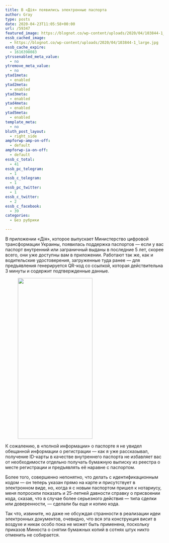 ```yaml
---
title: В «Дія» появились электронные паспорта
author: Gray
type: posts
date: 2020-04-23T11:05:58+00:00
url: /59347
featured_image: https://blognot.co/wp-content/uploads/2020/04/103844-1_large.jpg
essb_cached_image:
  - https://blognot.co/wp-content/uploads/2020/04/103844-1_large.jpg
essb_cache_expire:
  - 1616398083
ytrssenabled_meta_value:
  - no
ytremove_meta_value:
  - no
ytad1meta:
  - enabled
ytad2meta:
  - enabled
ytad3meta:
  - enabled
ytad4meta:
  - enabled
ytad5meta:
  - enabled
template_meta:
  - no
bluth_post_layout:
  - right_side
ampforwp-amp-on-off:
  - default
ampforwp-ia-on-off:
  - default
essb_c_total:
  - 41
essb_pc_telegram:
  - 1
essb_c_telegram:
  - 1
essb_pc_twitter:
  - 1
essb_c_twitter:
  - 2
essb_c_facebook:
  - 39
categories:
  - Без рубрики

---
```








В приложении &#171;Дія&#187;, которое выпускает Министерство цифровой трансформации Украины, появилась поддержка паспортов — если у вас паспорт внутренний или заграничный выданы в последние 5 лет, скорее всего, они уже доступны вам в приложении. Работают так же, как и водительские удостоверения, загруженные туда ранее — для предъявления генерируется QR-код со ссылкой, которая действительна 3 минуты и содержит подтвержденные данные.

<div class="wp-block-image">
  <figure class="aligncenter size-large is-resized"><img data-attachment-id="59349" data-permalink="https://blognot.co/59347/%d1%81%d0%bd%d0%b8%d0%bc%d0%be%d0%ba-%d1%8d%d0%ba%d1%80%d0%b0%d0%bd%d0%b0-2020-04-23-%d0%b2-12-11-41-1" data-orig-file="https://i1.wp.com/blognot.co/wp-content/uploads/2020/04/Снимок-экрана-2020—04—23-в-12.11.41-1.png?fit=1242%2C2688&ssl=1" data-orig-size="1242,2688" data-comments-opened="1" data-image-meta="{&quot;aperture&quot;:&quot;0&quot;,&quot;credit&quot;:&quot;&quot;,&quot;camera&quot;:&quot;&quot;,&quot;caption&quot;:&quot;&quot;,&quot;created_timestamp&quot;:&quot;0&quot;,&quot;copyright&quot;:&quot;&quot;,&quot;focal_length&quot;:&quot;0&quot;,&quot;iso&quot;:&quot;0&quot;,&quot;shutter_speed&quot;:&quot;0&quot;,&quot;title&quot;:&quot;&quot;,&quot;orientation&quot;:&quot;0&quot;}" data-image-title="Снимок-экрана-2020—04—23-в-12.11.41-1" data-image-description="" data-medium-file="https://i1.wp.com/blognot.co/wp-content/uploads/2020/04/Снимок-экрана-2020—04—23-в-12.11.41-1.png?fit=139%2C300&ssl=1" data-large-file="https://i1.wp.com/blognot.co/wp-content/uploads/2020/04/Снимок-экрана-2020—04—23-в-12.11.41-1.png?fit=473%2C1024&ssl=1" src="https://i1.wp.com/blognot.co/wp-content/uploads/2020/04/Снимок-экрана-2020—04—23-в-12.11.41-1.png?fit=473%2C1024&ssl=1" alt="" class="wp-image-59349" width="237" height="512" srcset="https://i1.wp.com/blognot.co/wp-content/uploads/2020/04/Снимок-экрана-2020—04—23-в-12.11.41-1.png?w=1242&ssl=1 1242w, https://i1.wp.com/blognot.co/wp-content/uploads/2020/04/Снимок-экрана-2020—04—23-в-12.11.41-1.png?resize=139%2C300&ssl=1 139w, https://i1.wp.com/blognot.co/wp-content/uploads/2020/04/Снимок-экрана-2020—04—23-в-12.11.41-1.png?resize=473%2C1024&ssl=1 473w, https://i1.wp.com/blognot.co/wp-content/uploads/2020/04/Снимок-экрана-2020—04—23-в-12.11.41-1.png?resize=768%2C1662&ssl=1 768w, https://i1.wp.com/blognot.co/wp-content/uploads/2020/04/Снимок-экрана-2020—04—23-в-12.11.41-1.png?resize=710%2C1536&ssl=1 710w, https://i1.wp.com/blognot.co/wp-content/uploads/2020/04/Снимок-экрана-2020—04—23-в-12.11.41-1.png?resize=946%2C2048&ssl=1 946w, https://i1.wp.com/blognot.co/wp-content/uploads/2020/04/Снимок-экрана-2020—04—23-в-12.11.41-1.png?resize=231%2C500&ssl=1 231w, https://i1.wp.com/blognot.co/wp-content/uploads/2020/04/Снимок-экрана-2020—04—23-в-12.11.41-1.png?resize=739%2C1600&ssl=1 739w, https://i1.wp.com/blognot.co/wp-content/uploads/2020/04/Снимок-экрана-2020—04—23-в-12.11.41-1.png?resize=370%2C800&ssl=1 370w" sizes="(max-width: 237px) 100vw, 237px" /></figure>


К сожалению, в &#171;полной информации&#187; о паспорте я не увидел обещанной информации о регистрации — как я уже рассказывал, получение ID-карты в качестве внутреннего паспорта не избавляет вас от необходимости отдельно получать бумажную выписку из реестра о месте регистрации и предъявлять её наравне с паспортом.

Более того, совершенно непонятно, что делать с идентификационным кодом — он теперь указан прямо на карте и присутствует в электронном виде, но, когда я с новым паспортом пришел к нотариусу, меня попросили показать и 25-летней давности справку о присвоении кода, сказав, что в случае более серьезного действия — типа сделки или доверенности, —&nbsp;сделали бы еще и копию кода.&nbsp;

Так что, извините, но даже не обсуждая странности в реализации идеи электронных документов, очевидно, что вся эта конструкция висит в воздухе и никак особо пока не может быть применена, поскольку приказов Минюста о снятии бумажных копий в сотнях штук никто отменить не собирается.